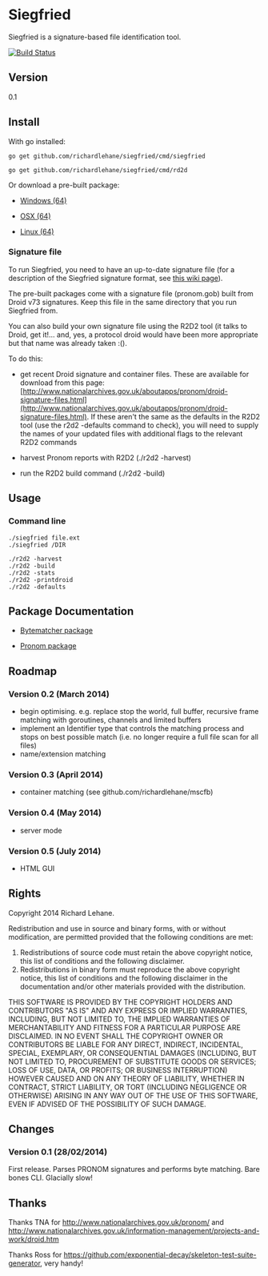 # Siegfried

Siegfried is a signature-based file identification tool.

[![Build Status](https://travis-ci.org/richardlehane/siegfried.png?branch=master)](https://travis-ci.org/richardlehane/siegfried)

## Version

0.1

## Install

With go installed: 

    go get github.com/richardlehane/siegfried/cmd/siegfried

    go get github.com/richardlehane/siegfried/cmd/rd2d

Or download a pre-built package:

- [Windows (64)](https://dl.dropboxusercontent.com/u/48160346/Releases/Win64/Siegfried_Win64_0_1.zip)

- [OSX (64)](https://dl.dropboxusercontent.com/u/48160346/Releases/Darwin/Siegfried_OSX64_0_1.zip)

- [Linux (64)](https://dl.dropboxusercontent.com/u/48160346/Releases/Linux/Siegfried_Linux64_0_1.zip)

### Signature file

To run Siegfried, you need to have an up-to-date signature file (for a description of the Siegfried signature format, see [this wiki page](https://github.com/richardlehane/siegfried/wiki/Siegfried-signature-format)).

The pre-built packages come with a signature file (pronom.gob) built from Droid v73 signatures. Keep this file in the same directory that you run Siegfried from.

You can also build your own signature file using the R2D2 tool (it talks to Droid, get it!... and, yes, a protocol droid would have been more appropriate but that name was already taken :().

To do this:

- get recent Droid signature and container files. These are available for download from this page: [http://www.nationalarchives.gov.uk/aboutapps/pronom/droid-signature-files.html](http://www.nationalarchives.gov.uk/aboutapps/pronom/droid-signature-files.html). If these aren't the same as the defaults in the R2D2 tool (use the r2d2 -defaults command to check), you will need to supply the names of your updated files with additional flags to the relevant R2D2 commands

- harvest Pronom reports with R2D2 (./r2d2 -harvest)

- run the R2D2 build command (./r2d2 -build)

## Usage

### Command line

    ./siegfried file.ext
    ./siegfried /DIR

    ./r2d2 -harvest
    ./r2d2 -build 
    ./r2d2 -stats
    ./r2d2 -printdroid
    ./r2d2 -defaults

## Package Documentation

- [Bytematcher package](http://godoc.org/github.com/richardlehane/siegfried/pkg/core/bytematcher)

- [Pronom package](http://godoc.org/github.com/richardlehane/siegfried/pkg/pronom)

## Roadmap

### Version 0.2 (March 2014)

- begin optimising. e.g. replace stop the world, full buffer, recursive frame matching with goroutines, channels and limited buffers
- implement an Identifier type that controls the matching process and stops on best possible match (i.e. no longer require a full file scan for all files)
- name/extension matching

### Version 0.3 (April 2014)

- container matching (see github.com/richardlehane/mscfb)

### Version 0.4 (May 2014)

- server mode

### Version 0.5 (July 2014)

- HTML GUI

## Rights

Copyright 2014 Richard Lehane. 

Redistribution and use in source and binary forms, with or without
modification, are permitted provided that the following conditions are met:

1. Redistributions of source code must retain the above copyright notice, this
   list of conditions and the following disclaimer.
2. Redistributions in binary form must reproduce the above copyright notice,
   this list of conditions and the following disclaimer in the documentation
   and/or other materials provided with the distribution.

THIS SOFTWARE IS PROVIDED BY THE COPYRIGHT HOLDERS AND CONTRIBUTORS "AS IS" AND
ANY EXPRESS OR IMPLIED WARRANTIES, INCLUDING, BUT NOT LIMITED TO, THE IMPLIED
WARRANTIES OF MERCHANTABILITY AND FITNESS FOR A PARTICULAR PURPOSE ARE
DISCLAIMED. IN NO EVENT SHALL THE COPYRIGHT OWNER OR CONTRIBUTORS BE LIABLE FOR
ANY DIRECT, INDIRECT, INCIDENTAL, SPECIAL, EXEMPLARY, OR CONSEQUENTIAL DAMAGES
(INCLUDING, BUT NOT LIMITED TO, PROCUREMENT OF SUBSTITUTE GOODS OR SERVICES;
LOSS OF USE, DATA, OR PROFITS; OR BUSINESS INTERRUPTION) HOWEVER CAUSED AND
ON ANY THEORY OF LIABILITY, WHETHER IN CONTRACT, STRICT LIABILITY, OR TORT
(INCLUDING NEGLIGENCE OR OTHERWISE) ARISING IN ANY WAY OUT OF THE USE OF THIS
SOFTWARE, EVEN IF ADVISED OF THE POSSIBILITY OF SUCH DAMAGE.

## Changes

### Version 0.1 (28/02/2014)

First release. Parses PRONOM signatures and performs byte matching. Bare bones CLI. Glacially slow!


## Thanks

Thanks TNA for http://www.nationalarchives.gov.uk/pronom/ and http://www.nationalarchives.gov.uk/information-management/projects-and-work/droid.htm

Thanks Ross for https://github.com/exponential-decay/skeleton-test-suite-generator, very handy!
